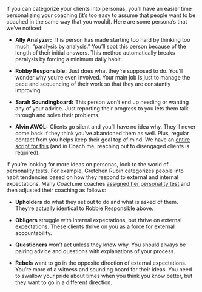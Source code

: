 If you can categorize your clients into personas, you’ll have an easier time personalizing your coaching (it’s too easy to assume that people want to be coached in the same way that you would). Here are some persona’s that we’ve noticed:

* **Ally Analyzer:** This person has made starting too hard by thinking too much, “paralysis by analysis.” You’ll spot this person because of the length of their initial answers. This method automatically breaks paralysis by forcing a minimum daily habit.

* **Robby Responsible:**  Just does what they’re supposed to do. You’ll wonder why you’re even involved. Your main job is just to manage the pace and sequencing of their work so that they are constantly improving.

* **Sarah Soundingboard:**  This person won’t end up needing or wanting any of your advice. Just reporting their progress to you lets them talk through and solve their problems.

* **Alvin AWOL:**  Clients go silent and you’ll have no idea why. They’ll never come back if they think you’ve abandoned them as well. Plus, regular contact from you helps keep their goal top of mind. We have an [entire script for this](https://github.com/coachdotme/digitalcoaching/wiki/Coaching-Disengaged-Clients) (and in Coach.me, reaching out to disengaged clients is required).

If you’re looking for more ideas on personas, look to the world of personality tests. For example, Gretchen Rubin categorizes people into habit tendencies based on how they respond to external and internal expectations. Many Coach.me coaches [assigned her personality test](https://gretchenrubin.com/happiness_project/2015/01/ta-da-the-launch-of-my-quiz-on-the-four-tendencies-learn-about-yourself/) and then adjusted their coaching as follows:

* **Upholders** do what they set out to do and what is asked of them. They’re actually identical to Robbie Responsible above.

* **Obligers** struggle with internal expectations, but thrive on external expectations. These clients thrive on you as a force for external accountability.

* **Questioners** won’t act unless they know why. You should always be pairing advice and questions with explanations of your process.

* **Rebels** want to go in the opposite direction of external expectations. You’re more of a witness and sounding board for their ideas. You need to swallow your pride about times when you think you know better, but they want to go in a different direction.